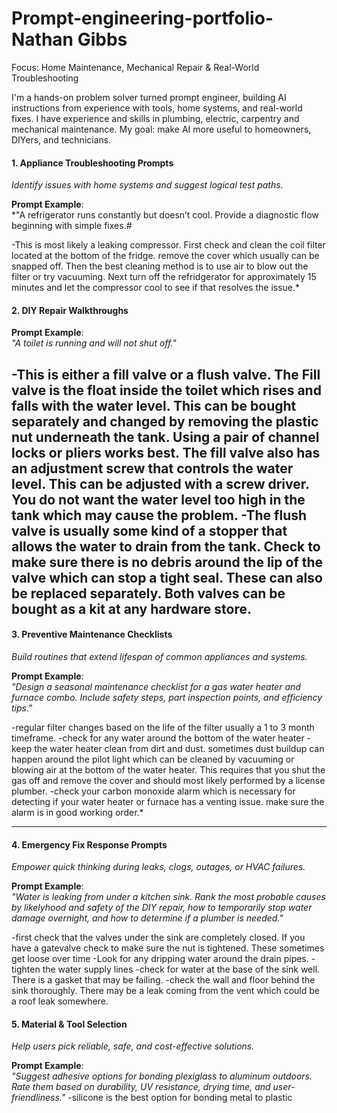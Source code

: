 # Prompt-engineering-portfolio-Nathan Gibbs #
Focus: Home Maintenance, Mechanical Repair & Real-World Troubleshooting  

I'm a hands-on problem solver turned prompt engineer, building AI instructions from experience with tools, home systems, and real-world fixes. I have experience and skills in plumbing, electric, carpentry and mechanical maintenance. My goal: make AI more useful to homeowners, DIYers, and technicians.

#### 1. **Appliance Troubleshooting Prompts**  
*Identify issues with home systems and suggest logical test paths.*

**Prompt Example**:  
*"A refrigerator runs constantly but doesn’t cool. Provide a diagnostic flow beginning with simple fixes.#

 -This is most likely a leaking compressor. First check and clean the coil filter located at the bottom of the fridge. remove the cover which usually can be snapped off. Then the best cleaning method is to use air to blow out the filter or try vacuuming. Next turn off the refridgerator for approximately 15 minutes and let the compressor cool to see if that resolves the issue.*
 
#### 2. **DIY Repair Walkthroughs**  

**Prompt Example**:  
*"A toilet is running and will not shut off."*

-This is either a fill valve or a flush valve. The Fill valve is the float inside the toilet which rises and falls with the water level.  This can be bought separately and changed by removing the plastic nut underneath the tank. Using a pair of channel locks or pliers works best. The fill valve also has an adjustment screw that controls the water level. This can be adjusted with a screw driver. You do not want the water level too high in the tank which may cause the problem. 
-The flush valve is usually some kind of a stopper that allows the water to drain from the tank. Check to make sure there is no debris around the lip of the valve which can stop a tight seal. These can also be replaced separately. Both valves can be bought as a kit at any hardware store.
---

#### 3. **Preventive Maintenance Checklists**  
*Build routines that extend lifespan of common appliances and systems.*

**Prompt Example**:  
*"Design a seasonal maintenance checklist for a gas water heater and furnace combo. Include safety steps, part inspection points, and efficiency tips."*

-regular filter changes based on the life of the filter usually a 1 to 3 month timeframe.
-check for any water around the bottom of the water heater
-keep the water heater clean from dirt and dust. sometimes dust buildup can happen around the pilot light which can be cleaned by vacuuming or blowing air at the bottom of the water heater. This requires that you shut the gas off and remove the cover and should most likely performed by a license plumber.
-check your carbon monoxide alarm which is necessary for detecting if your water heater or furnace has a venting issue. make sure the alarm is in good working order.*

---

#### 4. **Emergency Fix Response Prompts**  
*Empower quick thinking during leaks, clogs, outages, or HVAC failures.*

**Prompt Example**:  
*"Water is leaking from under a kitchen sink.  Rank the most probable causes by likelyhood and safety of the DIY repair, how to temporarily stop water damage overnight, and how to determine if a plumber is needed."*

-first check that the valves under the sink are completely closed. If you have a gatevalve check to make sure the nut is tightened. These sometimes get loose over time
-Look for any dripping water around the drain pipes.
-tighten the water supply lines
-check for water at the base of the sink well. There is a gasket that may be failing.
-check the wall and floor behind the sink thoroughly. There may be a leak coming from the vent which could be a roof leak somewhere.
#### 5. **Material & Tool Selection**  
*Help users pick reliable, safe, and cost-effective solutions.*

**Prompt Example**:  
*"Suggest adhesive options for bonding plexiglass to aluminum outdoors. Rate them based on durability, UV resistance, drying time, and user-friendliness."*
-silicone is the best option for bonding metal to plastic
